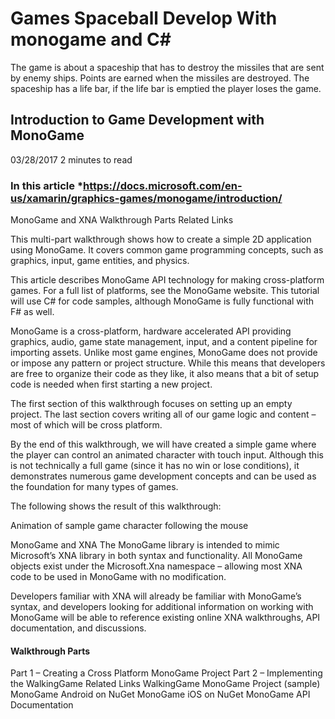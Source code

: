 # Games Spaceball Develop With monogame and C#
The game is about a spaceship that has to destroy the missiles that are sent by enemy ships. 
Points are earned when the missiles are destroyed. The spaceship has a life bar, if the life 
bar is emptied the player loses the game.

## Introduction to Game Development with MonoGame
03/28/2017
2 minutes to read
 
### In this article *https://docs.microsoft.com/en-us/xamarin/graphics-games/monogame/introduction/
MonoGame and XNA
Walkthrough Parts
Related Links

This multi-part walkthrough shows how to create a simple 2D application using MonoGame. It covers common game programming concepts, such as graphics, input, game entities, and physics.

This article describes MonoGame API technology for making cross-platform games. For a full list of platforms, see the MonoGame website. This tutorial will use C# for code samples, although MonoGame is fully functional with F# as well.

MonoGame is a cross-platform, hardware accelerated API providing graphics, audio, game state management, input, and a content pipeline for importing assets. Unlike most game engines, MonoGame does not provide or impose any pattern or project structure. While this means that developers are free to organize their code as they like, it also means that a bit of setup code is needed when first starting a new project.

The first section of this walkthrough focuses on setting up an empty project. The last section covers writing all of our game logic and content – most of which will be cross platform.

By the end of this walkthrough, we will have created a simple game where the player can control an animated character with touch input. Although this is not technically a full game (since it has no win or lose conditions), it demonstrates numerous game development concepts and can be used as the foundation for many types of games.

The following shows the result of this walkthrough:

Animation of sample game character following the mouse

MonoGame and XNA
The MonoGame library is intended to mimic Microsoft’s XNA library in both syntax and functionality. All MonoGame objects exist under the Microsoft.Xna namespace – allowing most XNA code to be used in MonoGame with no modification.

Developers familiar with XNA will already be familiar with MonoGame’s syntax, and developers looking for additional information on working with MonoGame will be able to reference existing online XNA walkthroughs, API documentation, and discussions.

#### Walkthrough Parts
Part 1 – Creating a Cross Platform MonoGame Project
Part 2 – Implementing the WalkingGame
Related Links
WalkingGame MonoGame Project (sample)
MonoGame Android on NuGet
MonoGame iOS on NuGet
MonoGame API Documentation
